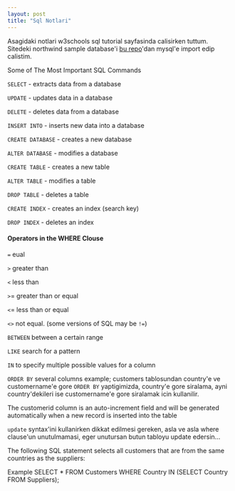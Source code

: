 ```yaml
---
layout: post
title: "Sql Notlari"
---
```


Asagidaki notlari w3schools sql tutorial sayfasinda calisirken tuttum. Sitedeki
northwind sample database'i [bu repo](https://github.com/dalers/mywind.git)'dan mysql'e import edip calistim.

Some of The Most Important SQL Commands

`SELECT` - extracts data from a database

`UPDATE` - updates data in a database

`DELETE` - deletes data from a database

`INSERT INTO` - inserts new data into a database

`CREATE DATABASE` - creates a new database

`ALTER DATABASE` - modifies a database

`CREATE TABLE` - creates a new table

`ALTER TABLE` - modifies a table

`DROP TABLE` - deletes a table

`CREATE INDEX` - creates an index (search key)

`DROP INDEX` - deletes an index


#### Operators in the WHERE Clouse

`=` eual

`>` greater than

`<` less than

`>`= greater than or equal

`<`= less than or equal

`<>` not equal. (some versions of SQL may be `!=`)

`BETWEEN` between a certain range

`LIKE` search for a pattern

`IN` to specify multiple possible values for a column

`ORDER BY` several columns example;
customers tablosundan country'e ve customername'e gore `ORDER BY`
yaptigimizda, country'e gore siralama, ayni country'dekileri ise customername'e
gore siralamak icin kullanilir.

The customerid column is an auto-increment field and will be generated
automatically when a new record is inserted into the table


`update` syntax'ini kullanirken dikkat edilmesi gereken, asla ve asla where
clause'un unutulmamasi, eger unutursan butun tabloyu update edersin...


The following SQL statement selects all customers that are from the same countries as the suppliers:

Example
SELECT * FROM Customers
WHERE Country IN (SELECT Country FROM Suppliers);





